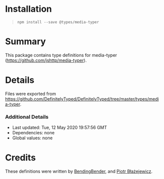 # Installation
> `npm install --save @types/media-typer`

# Summary
This package contains type definitions for media-typer (https://github.com/jshttp/media-typer).

# Details
Files were exported from https://github.com/DefinitelyTyped/DefinitelyTyped/tree/master/types/media-typer.

### Additional Details
 * Last updated: Tue, 12 May 2020 19:57:56 GMT
 * Dependencies: none
 * Global values: none

# Credits
These definitions were written by [BendingBender](https://github.com/BendingBender), and [Piotr Błażejewicz](https://github.com/peterblazejewicz).
